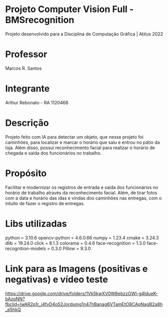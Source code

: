 # Projeto Computer Vision Full - BMSrecognition

Projeto desenvolvido para a Disciplina de Computação Gráfica | Atitus 2022

# Professor
Marcos R. Santos

# Integrante
Arthur Rebonato - RA 1120468

# Descrição
Projeto feito com IA para detectar um objeto, que nesse projeto foi caminhões, para localizar e marcar o horário que saiu e entrou no pátio da loja. Além disso, possui reconhecimento facial para realizar o horário de chegada e saída dos funcionários no trabalho.

# Propósito
Facilitar e modernizar os registros de entrada e saída dos funcionários no horário de trabalho através da reconhecimento facial. Além, de tirar fotos com a data e horário das idas e vindas dos caminhões nas entregas, com o intuito de fazer o registro de entregas.

# Libs utilizadas
python = 3.10.6
opencv-python = 4.6.0.66
numpy = 1.23.4
cmake = 3.24.3
dlib = 19.24.0
click = 8.1.3
colorama = 0.4.6
face-recognition = 1.3.0
face-recognition-models = 0.3.0
Pillow = 9.3.0

# Link para as Imagens (positivas e negativas) e vídeo teste 
https://drive.google.com/drive/folders/1Vk5kwXV0W6ebzzGWI-g4IdueK-bAzpNN?fbclid=IwAR2p1r_i4fvD4o52Jordumg1n47hBanag6VTamEtO8CApNagB2a8h_e5hkQ

